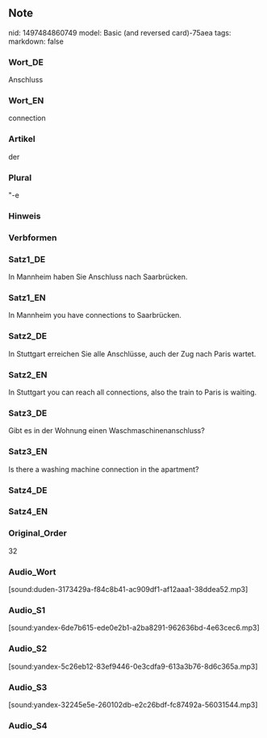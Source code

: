 ## Note
nid: 1497484860749
model: Basic (and reversed card)-75aea
tags: 
markdown: false

### Wort_DE
Anschluss

### Wort_EN
connection

### Artikel
der

### Plural
"-e

### Hinweis


### Verbformen


### Satz1_DE
In Mannheim haben Sie Anschluss nach Saarbrücken.

### Satz1_EN
In Mannheim you have connections to Saarbrücken.

### Satz2_DE
In Stuttgart erreichen Sie alle Anschlüsse, auch der Zug nach Paris wartet.

### Satz2_EN
In Stuttgart you can reach all connections, also the train to Paris is waiting.

### Satz3_DE
Gibt es in der Wohnung einen Waschmaschinenanschluss?

### Satz3_EN
Is there a washing machine connection in the apartment?

### Satz4_DE


### Satz4_EN


### Original_Order
32

### Audio_Wort
[sound:duden-3173429a-f84c8b41-ac909df1-af12aaa1-38ddea52.mp3]

### Audio_S1
[sound:yandex-6de7b615-ede0e2b1-a2ba8291-962636bd-4e63cec6.mp3]

### Audio_S2
[sound:yandex-5c26eb12-83ef9446-0e3cdfa9-613a3b76-8d6c365a.mp3]

### Audio_S3
[sound:yandex-32245e5e-260102db-e2c26bdf-fc87492a-56031544.mp3]

### Audio_S4

